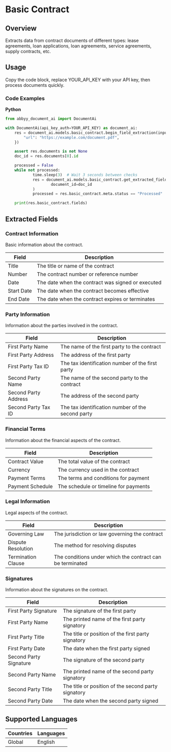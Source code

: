 # Basic Contract

## Overview
Extracts data from contract documents of different types: lease agreements, loan applications, loan agreements, service agreements, supply contracts, etc.

## Usage
Copy the code block, replace YOUR_API_KEY with your API key, then process documents quickly.

### Code Examples

**Python**
```python
from abbyy_document_ai import DocumentAi

with DocumentAi(api_key_auth=YOUR_API_KEY) as document_ai:
    res = document_ai.models.basic_contract.begin_field_extraction(input_source={
        "url": "https://example.com/document.pdf",
    })

    assert res.documents is not None
    doc_id = res.documents[0].id

    processed = False
    while not processed:
            time.sleep(3)  # Wait 3 seconds between checks
            res = document_ai.models.basic_contract.get_extracted_fields(
                    document_id=doc_id
            )
            processed = res.basic_contract.meta.status == "Processed"

    print(res.basic_contract.fields)
```

## Extracted Fields

### Contract Information
Basic information about the contract.

| Field | Description |
|-------|-------------|
| Title | The title or name of the contract |
| Number | The contract number or reference number |
| Date | The date when the contract was signed or executed |
| Start Date | The date when the contract becomes effective |
| End Date | The date when the contract expires or terminates |

### Party Information
Information about the parties involved in the contract.

| Field | Description |
|-------|-------------|
| First Party Name | The name of the first party to the contract |
| First Party Address | The address of the first party |
| First Party Tax ID | The tax identification number of the first party |
| Second Party Name | The name of the second party to the contract |
| Second Party Address | The address of the second party |
| Second Party Tax ID | The tax identification number of the second party |

### Financial Terms
Information about the financial aspects of the contract.

| Field | Description |
|-------|-------------|
| Contract Value | The total value of the contract |
| Currency | The currency used in the contract |
| Payment Terms | The terms and conditions for payment |
| Payment Schedule | The schedule or timeline for payments |

### Legal Information
Legal aspects of the contract.

| Field | Description |
|-------|-------------|
| Governing Law | The jurisdiction or law governing the contract |
| Dispute Resolution | The method for resolving disputes |
| Termination Clause | The conditions under which the contract can be terminated |

### Signatures
Information about the signatures on the contract.

| Field | Description |
|-------|-------------|
| First Party Signature | The signature of the first party |
| First Party Name | The printed name of the first party signatory |
| First Party Title | The title or position of the first party signatory |
| First Party Date | The date when the first party signed |
| Second Party Signature | The signature of the second party |
| Second Party Name | The printed name of the second party signatory |
| Second Party Title | The title or position of the second party signatory |
| Second Party Date | The date when the second party signed |

## Supported Languages

| Countries | Languages |
|-----------|-----------|
| Global | English |